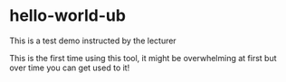 # hello-world-ub
This is a test demo instructed by the lecturer 


This is the first time using this tool, it might be overwhelming at first but over time you can get used to it!
